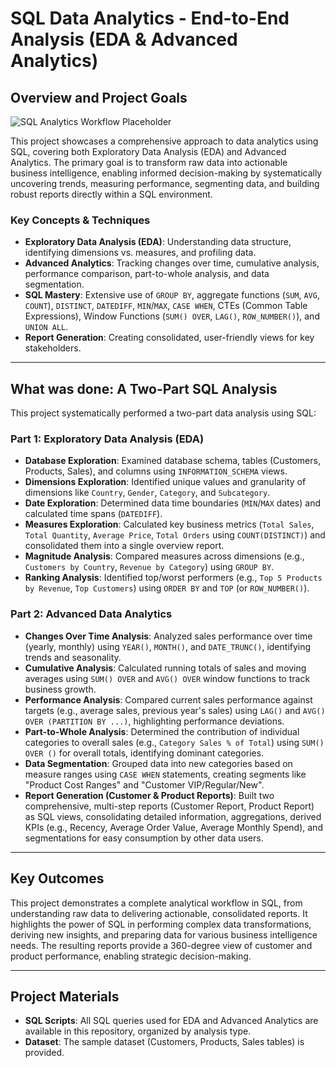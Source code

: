 # SQL Data Analytics - End-to-End Analysis (EDA & Advanced Analytics)

## Overview and Project Goals

<!-- Placeholder for a conceptual diagram of the full SQL analytics workflow -->
<!-- Example: ![SQL Analytics Workflow](https://github.com/your-username/your-repo/assets/your-image-id/sql_analytics_workflow.png ) -->
![SQL Analytics Workflow Placeholder](https://via.placeholder.com/800x400?text=SQL+Analytics+Workflow )

This project showcases a comprehensive approach to data analytics using SQL, covering both Exploratory Data Analysis (EDA) and Advanced Analytics. The primary goal is to transform raw data into actionable business intelligence, enabling informed decision-making by systematically uncovering trends, measuring performance, segmenting data, and building robust reports directly within a SQL environment.

### Key Concepts & Techniques

-   **Exploratory Data Analysis (EDA)**: Understanding data structure, identifying dimensions vs. measures, and profiling data.
-   **Advanced Analytics**: Tracking changes over time, cumulative analysis, performance comparison, part-to-whole analysis, and data segmentation.
-   **SQL Mastery**: Extensive use of `GROUP BY`, aggregate functions (`SUM`, `AVG`, `COUNT`), `DISTINCT`, `DATEDIFF`, `MIN`/`MAX`, `CASE WHEN`, CTEs (Common Table Expressions), Window Functions (`SUM() OVER`, `LAG()`, `ROW_NUMBER()`), and `UNION ALL`.
-   **Report Generation**: Creating consolidated, user-friendly views for key stakeholders.

---

## What was done: A Two-Part SQL Analysis

This project systematically performed a two-part data analysis using SQL:

### Part 1: Exploratory Data Analysis (EDA)

-   **Database Exploration**: Examined database schema, tables (Customers, Products, Sales), and columns using `INFORMATION_SCHEMA` views.
-   **Dimensions Exploration**: Identified unique values and granularity of dimensions like `Country`, `Gender`, `Category`, and `Subcategory`.
-   **Date Exploration**: Determined data time boundaries (`MIN`/`MAX` dates) and calculated time spans (`DATEDIFF`).
-   **Measures Exploration**: Calculated key business metrics (`Total Sales`, `Total Quantity`, `Average Price`, `Total Orders` using `COUNT(DISTINCT)`) and consolidated them into a single overview report.
-   **Magnitude Analysis**: Compared measures across dimensions (e.g., `Customers by Country`, `Revenue by Category`) using `GROUP BY`.
-   **Ranking Analysis**: Identified top/worst performers (e.g., `Top 5 Products by Revenue`, `Top Customers`) using `ORDER BY` and `TOP` (or `ROW_NUMBER()`).

### Part 2: Advanced Data Analytics

-   **Changes Over Time Analysis**: Analyzed sales performance over time (yearly, monthly) using `YEAR()`, `MONTH()`, and `DATE_TRUNC()`, identifying trends and seasonality.
-   **Cumulative Analysis**: Calculated running totals of sales and moving averages using `SUM() OVER` and `AVG() OVER` window functions to track business growth.
-   **Performance Analysis**: Compared current sales performance against targets (e.g., average sales, previous year's sales) using `LAG()` and `AVG() OVER (PARTITION BY ...)`, highlighting performance deviations.
-   **Part-to-Whole Analysis**: Determined the contribution of individual categories to overall sales (e.g., `Category Sales % of Total`) using `SUM() OVER ()` for overall totals, identifying dominant categories.
-   **Data Segmentation**: Grouped data into new categories based on measure ranges using `CASE WHEN` statements, creating segments like "Product Cost Ranges" and "Customer VIP/Regular/New".
-   **Report Generation (Customer & Product Reports)**: Built two comprehensive, multi-step reports (Customer Report, Product Report) as SQL views, consolidating detailed information, aggregations, derived KPIs (e.g., Recency, Average Order Value, Average Monthly Spend), and segmentations for easy consumption by other data users.

---

## Key Outcomes

This project demonstrates a complete analytical workflow in SQL, from understanding raw data to delivering actionable, consolidated reports. It highlights the power of SQL in performing complex data transformations, deriving new insights, and preparing data for various business intelligence needs. The resulting reports provide a 360-degree view of customer and product performance, enabling strategic decision-making.

---

## Project Materials

-   **SQL Scripts**: All SQL queries used for EDA and Advanced Analytics are available in this repository, organized by analysis type.
-   **Dataset**: The sample dataset (Customers, Products, Sales tables) is provided.
